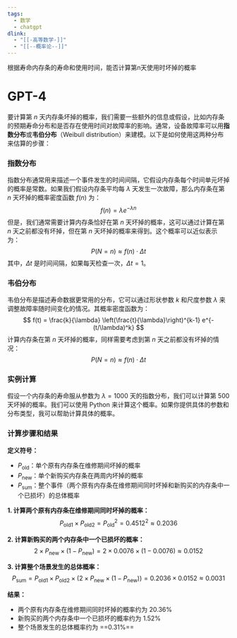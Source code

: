 ```yaml
---
tags:
  - 数学
  - chatgpt
dlink:
  - "[[-高等数学-]]"
  - "[[--概率论--]]"
---
```

根据寿命内存条的寿命和使用时间，能否计算第n天使用时坏掉的概率

# GPT-4
要计算第 $n$ 天内存条坏掉的概率，我们需要一些额外的信息或假设，比如内存条的预期寿命分布和是否存在使用时间对故障率的影响。通常，设备故障率可以用**指数分布**或**韦伯分布**（Weibull distribution）来建模。以下是如何使用这两种分布来估算的步骤：

### 指数分布
指数分布通常用来描述一个事件发生的时间间隔，它假设内存条每个时间单元坏掉的概率是常数。如果我们假设内存条平均每 $\lambda$ 天发生一次故障，那么内存条在第 $n$ 天坏掉的概率密度函数 $f(n)$ 为：
$$
f(n) = \lambda e^{-\lambda n}
$$
但是，我们通常需要计算内存条恰好在第 $n$ 天坏掉的概率，这可以通过计算在第 $n$ 天之前都没有坏掉，但在第 $n$ 天坏掉的概率来得到。这个概率可以近似表示为：
$$
P(N = n) \approx f(n) \cdot \Delta t
$$
其中，$\Delta t$ 是时间间隔，如果每天检查一次，$\Delta t = 1$。

### 韦伯分布
韦伯分布是描述寿命数据更常用的分布，它可以通过形状参数 $k$ 和尺度参数 $\lambda$ 来调整故障率随时间变化的情况。其概率密度函数为：
$$
f(t) = \frac{k}{\lambda} \left(\frac{t}{\lambda}\right)^{k-1} e^{-(t/\lambda)^k}
$$
计算内存条在第 $n$ 天坏掉的概率，同样需要考虑到第 $n$ 天之前都没有坏掉的情况：
$$
P(N = n) \approx f(n) \cdot \Delta t
$$

### 实例计算
假设一个内存条的寿命服从参数为 $\lambda = 1000$ 天的指数分布，我们可以计算第 500 天坏掉的概率。我们可以使用 Python 来计算这个概率。如果你提供具体的参数和分布类型，我可以帮助计算具体的概率。

### 计算步骤和结果

**定义符号：**
- $P_{\text{old}}$：单个原有内存条在维修期间坏掉的概率
- $P_{\text{new}}$：单个新购买内存条在两周内坏掉的概率
- $P_{\text{sum}}$：整个事件（两个原有内存条在维修期间同时坏掉和新购买的内存条中一个已损坏）的总体概率

**1. 计算两个原有内存条在维修期间同时坏掉的概率：**
$$
P_{\text{old1}} \times P_{\text{old2}} = P_{\text{old}}^2 = 0.4512^2 \approx 0.2036
$$

**2. 计算新购买的两个内存条中一个已损坏的概率：**
$$
2 \times P_{\text{new}} \times (1 - P_{\text{new}}) = 2 \times 0.0076 \times (1 - 0.0076) \approx 0.0152
$$

**3. 计算整个场景发生的总体概率：**
$$
P_{\text{sum}} = P_{\text{old1}} \times P_{\text{old2}} \times (2 \times P_{\text{new}} \times (1 - P_{\text{new}})) = 0.2036 \times 0.0152 \approx 0.0031
$$

**结果：**
- 两个原有内存条在维修期间同时坏掉的概率约为 20.36%
- 新购买的两个内存条中一个已损坏的概率约为 1.52%
- 整个场景发生的总体概率约为 ==0.31%==
